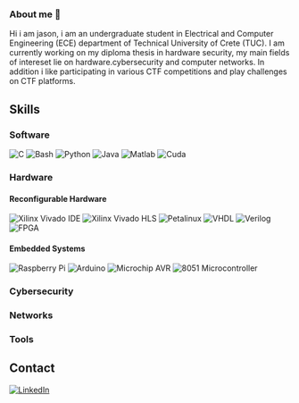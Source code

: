 ### About me 👋

Hi i am jason, i am an undergraduate student in Electrical and Computer Engineering (ECE) department of Technical University of Crete (TUC). I am currently working on my diploma thesis in hardware 
security, my main fields of intereset lie on hardware.cybersecurity and computer networks. In addition i like participating in various CTF competitions and play challenges on CTF platforms.

<!--
**jason23g/jason23g** is a ✨ _special_ ✨ repository because its `README.md` (this file) appears on your GitHub profile.

Here are some ideas to get you started:

🔭 I’m currently working on my thesis 
- 🌱 I’m currently learning ...
- 👯 I’m looking to collaborate on ...
- 🤔 I’m looking for help with ...
- 💬 Ask me about ...
- 📫 How to reach me: ...
- 😄 Pronouns: ...
- ⚡ Fun fact: ...
-->

## Skills

### Software

![C](https://img.shields.io/static/v1?label=&message=C&color=00599C&style=for-the-badge&logo=C&logoColor=white&maxAge=604800)
![Bash](https://img.shields.io/static/v1?label=&message=Bash&color=EE4C2C&style=for-the-badge&logo=Bash&logoColor=white&maxAge=604800)
![Python](https://img.shields.io/static/v1?label=&message=Python&color=3776AB&style=for-the-badge&logo=Python&logoColor=white&maxAge=604800)
![Java](https://img.shields.io/static/v1?label=&message=Java&color=013243&style=for-the-badge&logo=Java&logoColor=white&maxAge=604800)
![Matlab](https://img.shields.io/static/v1?label=&message=Matlab&color=0076A8&style=for-the-badge&logo=Mathworks&logoColor=white&maxAge=604800)
![Cuda](https://img.shields.io/static/v1?label=&message=Cuda&color=FF6F00&style=for-the-badge&logo=Cuda&logoColor=white&maxAge=604800)

### Hardware 

#### Reconfigurable Hardware
![Xilinx Vivado IDE](https://img.shields.io/static/v1?label=&message=Xilinx%20Vivado%20IDE&color=E00000&style=for-the-badge&logo=&logoColor=white&maxAge=604800)
![Xilinx Vivado HLS](https://img.shields.io/static/v1?label=&message=Xilinx%20Vivado%20HLS&color=E00000&style=for-the-badge&logo=&logoColor=white&maxAge=604800)
![Petalinux](https://img.shields.io/static/v1?label=&message=Petalinux&color=E00000&style=for-the-badge&logo=&logoColor=white&maxAge=604800)
![VHDL](https://img.shields.io/static/v1?label=&message=VHDL&color=FFA500&style=for-the-badge&logo=&logoColor=white&maxAge=604800)
![Verilog](https://img.shields.io/static/v1?label=&message=Verilog&color=FFA500&style=for-the-badge&logo=&logoColor=white&maxAge=604800)
![FPGA](https://img.shields.io/static/v1?label=&message=FPGA&color=FFA500&style=for-the-badge&logo=&logoColor=white&maxAge=604800)

#### Embedded Systems
![Raspberry Pi](https://img.shields.io/static/v1?label=&message=Raspberry%20Pi&color=C51A4A&style=for-the-badge&logo=Raspberry-Pi&logoColor=white&maxAge=604800)
![Arduino](https://img.shields.io/static/v1?label=&message=Arduino&color=00979D&style=for-the-badge&logo=Arduino&logoColor=white&maxAge=604800)
![Microchip AVR](https://img.shields.io/static/v1?label=&message=Atmel%20AVR&color=EE2A24&style=for-the-badge&logo=&logoColor=white&maxAge=604800)
![8051 Microcontroller](https://img.shields.io/static/v1?label=&message=8051%20Microcontroller&color=EE2A24&style=for-the-badge&logo=&logoColor=white&maxAge=604800)

### Cybersecurity

### Networks

### Tools

## Contact
[![LinkedIn](https://img.shields.io/static/v1?label=&message=LinkedIn&color=0077B5&style=for-the-badge&logo=linkedin&logoColor=white&maxAge=604800)](https://linkedin.com/in/iason-georgakas-11b62517a)
